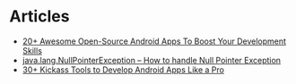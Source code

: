# Articles



* [20+ Awesome Open-Source Android Apps To Boost Your Development Skills](https://blog.aritraroy.in/20-awesome-open-source-android-apps-to-boost-your-development-skills-b62832cf0fa4)
* [java.lang.NullPointerException – How to handle Null Pointer Exception](https://examples.javacodegeeks.com/java-basics/exceptions/java-lang-nullpointerexception-how-to-handle-null-pointer-exception/)
* [30+ Kickass Tools to Develop Android Apps Like a Pro](https://blog.aritraroy.in/30-kickass-tools-to-develop-android-apps-like-a-pro-191e52b9419b)


